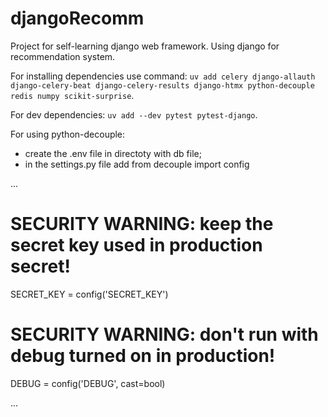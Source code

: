 # djangoRecomm

Project for self-learning django web framework. Using django for recommendation system.

For installing dependencies use command: `uv add celery django-allauth django-celery-beat django-celery-results django-htmx python-decouple redis numpy scikit-surprise`.

For dev dependencies: `uv add --dev pytest pytest-django`.

For using python-decouple:
- create the .env file in directoty with db file;
- in the settings.py file add 
from decouple import config

...

# SECURITY WARNING: keep the secret key used in production secret!
SECRET_KEY = config('SECRET_KEY')

# SECURITY WARNING: don't run with debug turned on in production!
DEBUG = config('DEBUG', cast=bool)

...

